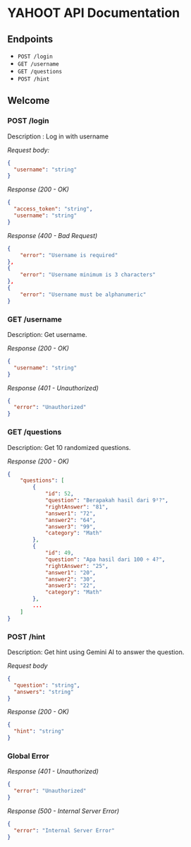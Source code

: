# YAHOOT API Documentation

## Endpoints

- `POST /login`
- `GET /username`
- `GET /questions`
- `POST /hint`

## Welcome

### POST /login

Description : Log in with username

_Request body:_

```json
{
  "username": "string"
}
```

_Response (200 - OK)_

```json
{
  "access_token": "string",
  "username": "string"
}
```

_Response (400 - Bad Request)_

```json
{
    "error": "Username is required"
},
{
    "error": "Username minimum is 3 characters"
},
{
    "error": "Username must be alphanumeric"
}
```

### GET /username

Description: Get username.

_Response (200 - OK)_

```json
{
  "username": "string"
}
```

_Response (401 - Unauthorized)_

```json
{
  "error": "Unauthorized"
}
```

### GET /questions

Description: Get 10 randomized questions.

_Response (200 - OK)_

```json
{
    "questions": [
        {
            "id": 52,
            "question": "Berapakah hasil dari 9²?",
            "rightAnswer": "81",
            "answer1": "72",
            "answer2": "64",
            "answer3": "99",
            "category": "Math"
        },
        {
            "id": 49,
            "question": "Apa hasil dari 100 ÷ 4?",
            "rightAnswer": "25",
            "answer1": "20",
            "answer2": "30",
            "answer3": "22",
            "category": "Math"
        },
        ...
    ]
}
```

### POST /hint

Description: Get hint using Gemini AI to answer the question.

_Request body_

```json
{
  "question": "string",
  "answers": "string"
}
```

_Response (200 - OK)_

```json
{
  "hint": "string"
}
```

### Global Error

_Response (401 - Unauthorized)_

```json
{
  "error": "Unauthorized"
}
```

_Response (500 - Internal Server Error)_

```json
{
  "error": "Internal Server Error"
}
```
